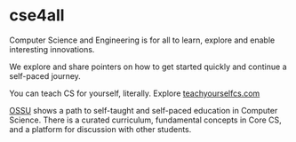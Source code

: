# cse4all
Computer Science and Engineering is for all to learn, explore and enable interesting innovations. 

We explore and share pointers on how to get started quickly and continue a self-paced journey. 


You can teach CS for yourself, literally. Explore [teachyourselfcs.com](https://teachyourselfcs.com)

[OSSU](https://github.com/ossu/computer-science) shows a path to self-taught and self-paced education in Computer Science. There is a curated curriculum, fundamental concepts in Core CS, and a platform for discussion with other students. 
